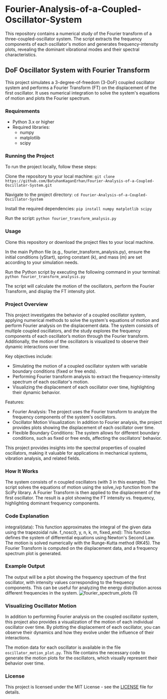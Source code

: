 # Fourier-Analysis-of-a-Coupled-Oscillator-System
This repository contains a numerical study of the Fourier transform of a three-coupled-oscillator system. The script extracts the frequency components of each oscillator's motion and generates frequency-intensity plots, revealing the dominant vibrational modes and their spectral characteristics.

## DoF Oscillator System with Fourier Transform
This project simulates a 3-degree-of-freedom (3-DoF) coupled oscillator system and performs a Fourier Transform (FT) on the displacement of the first oscillator. It uses numerical integration to solve the system's equations of motion and plots the Fourier spectrum.

### Requirements
- Python 3.x or higher
- Required libraries:
  - numpy
  - matplotlib
  - scipy

### Running the Project
To run the project locally, follow these steps:

Clone the repository to your local machine:
`git clone https://github.com/BatuhanKaganErhan/Fourier-Analysis-of-a-Coupled-Oscillator-System.git`

Navigate to the project directory:
`cd Fourier-Analysis-of-a-Coupled-Oscillator-System`

Install the required dependencies: `pip install numpy matplotlib scipy `

Run the script:
`python fourier_transform_analysis.py`

### Usage
Clone this repository or download the project files to your local machine.

In the main Python file (e.g., fourier_transform_analysis.py), ensure the initial conditions (yStart), spring constant (k), and mass (m) are set according to your simulation needs.

Run the Python script by executing the following command in your terminal:
`python fourier_transform_analysis.py`

The script will calculate the motion of the oscillators, perform the Fourier Transform, and display the FT intensity plot.

### Project Overview

This project investigates the behavior of a coupled oscillator system, applying numerical methods to solve the system's equations of motion and perform Fourier analysis on the displacement data. The system consists of multiple coupled oscillators, and the study explores the frequency components of each oscillator’s motion through the Fourier transform. Additionally, the motion of the oscillators is visualized to observe their dynamic interactions over time.

Key objectives include:

- Simulating the motion of a coupled oscillator system with variable boundary conditions (fixed or free ends).
- Performing Fourier transform analysis to extract the frequency-intensity spectrum of each oscillator's motion.
- Visualizing the displacement of each oscillator over time, highlighting their dynamic behavior.

Features:

- Fourier Analysis: The project uses the Fourier transform to analyze the frequency components of the system's oscillators.
- Oscillator Motion Visualization: In addition to Fourier analysis, the project provides plots showing the displacement of each oscillator over time.
- Flexible Boundary Conditions: The system allows for different boundary conditions, such as fixed or free ends, affecting the oscillators' behavior.

This project provides insights into the spectral properties of coupled oscillators, making it valuable for applications in mechanical systems, vibration analysis, and related fields.

### How It Works
The system consists of n coupled oscillators (with 3 in this example).
The script solves the equations of motion using the solve_ivp function from the SciPy library.
A Fourier Transform is then applied to the displacement of the first oscillator.
The result is a plot showing the FT intensity vs. frequency, highlighting dominant frequency components.

### Code Explanation
integral(data): This function approximates the integral of the given data using the trapezoidal rule.
f_nosc(t, y, n, k, m, fixed_end): This function defines the system of differential equations using Newton's Second Law.
The motion is solved numerically with the Runge-Kutta method (RK45).
The Fourier Transform is computed on the displacement data, and a frequency spectrum plot is generated.

### Example Output
The output will be a plot showing the frequency spectrum of the first oscillator, with intensity values corresponding to the frequency components. This can be useful for analyzing the energy distribution across different frequencies in the system.
![fourier_spectrum_plots (1)](https://github.com/user-attachments/assets/65e1ee84-9b2d-448e-af0e-e56d00987fa4)

### Visualizing Oscillator Motion
In addition to performing Fourier analysis on the coupled oscillator system, this project also provides a visualization of the motion of each individual oscillator over time. By plotting the displacement of each oscillator, you can observe their dynamics and how they evolve under the influence of their interactions.

The motion data for each oscillator is available in the file `oscillator_motion_plot.py`. This file contains the necessary code to generate the motion plots for the oscillators, which visually represent their behavior over time.

### License
This project is licensed under the MIT License - see the [LICENSE](./LICENSE) file for details.
